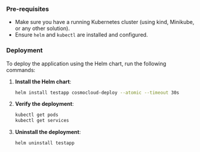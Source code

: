 ### **Pre-requisites**

- Make sure you have a running Kubernetes cluster (using kind, Minikube, or any other solution).  
- Ensure `helm` and `kubectl` are installed and configured.

### **Deployment**

To deploy the application using the Helm chart, run the following commands:

1. **Install the Helm chart**:
   ```bash
   helm install testapp cosmocloud-deploy --atomic --timeout 30s
   ```

2. **Verify the deployment**:
   ```bash
   kubectl get pods
   kubectl get services
   ```

3. **Uninstall the deployment**:
   ```bash
   helm uninstall testapp
   ```
